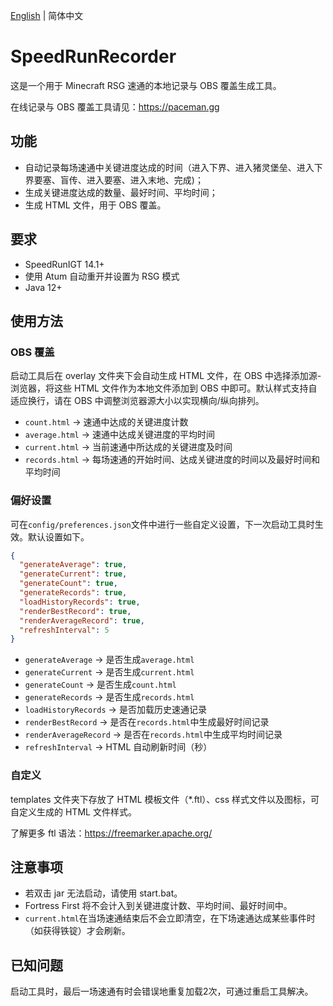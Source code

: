 [English](./README.md) | 简体中文

# SpeedRunRecorder

这是一个用于 Minecraft RSG 速通的本地记录与 OBS 覆盖生成工具。

在线记录与 OBS 覆盖工具请见：https://paceman.gg

## 功能

- 自动记录每场速通中关键进度达成的时间（进入下界、进入猪灵堡垒、进入下界要塞、盲传、进入要塞、进入末地、完成)；
- 生成关键进度达成的数量、最好时间、平均时间；
- 生成 HTML 文件，用于 OBS 覆盖。

## 要求

- SpeedRunIGT 14.1+
- 使用 Atum 自动重开并设置为 RSG 模式
- Java 12+

## 使用方法

### OBS 覆盖

启动工具后在 overlay 文件夹下会自动生成 HTML 文件，在 OBS 中选择添加源-浏览器，将这些 HTML 文件作为本地文件添加到 OBS 中即可。默认样式支持自适应换行，请在 OBS 中调整浏览器源大小以实现横向/纵向排列。

- `count.html` -> 速通中达成的关键进度计数
- `average.html` -> 速通中达成关键进度的平均时间
- `current.html` -> 当前速通中所达成的关键进度及时间
- `records.html` -> 每场速通的开始时间、达成关键进度的时间以及最好时间和平均时间

### 偏好设置

可在`config/preferences.json`文件中进行一些自定义设置，下一次启动工具时生效。默认设置如下。

```json
{
  "generateAverage": true,
  "generateCurrent": true,
  "generateCount": true,
  "generateRecords": true,
  "loadHistoryRecords": true,
  "renderBestRecord": true,
  "renderAverageRecord": true,
  "refreshInterval": 5
}
```

- `generateAverage` -> 是否生成`average.html`
- `generateCurrent` -> 是否生成`current.html`
- `generateCount` -> 是否生成`count.html`
- `generateRecords` -> 是否生成`records.html`
- `loadHistoryRecords` -> 是否加载历史速通记录
- `renderBestRecord` -> 是否在`records.html`中生成最好时间记录
- `renderAverageRecord` -> 是否在`records.html`中生成平均时间记录
- `refreshInterval` -> HTML 自动刷新时间（秒）

### 自定义

templates 文件夹下存放了 HTML 模板文件（*.ftl）、css 样式文件以及图标，可自定义生成的 HTML 文件样式。

了解更多 ftl 语法：https://freemarker.apache.org/

## 注意事项

- 若双击 jar 无法启动，请使用 start.bat。
- Fortress First 将不会计入到关键进度计数、平均时间、最好时间中。
- `current.html`在当场速通结束后不会立即清空，在下场速通达成某些事件时（如获得铁锭）才会刷新。

## 已知问题

启动工具时，最后一场速通有时会错误地重复加载2次，可通过重启工具解决。
